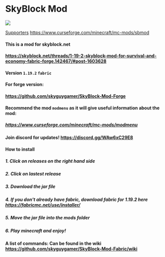 # SkyBlock Mod
<html>
<a href="https://www.curseforge.com/minecraft/mc-mods/skyblock-net-mod"><img src="https://cf.way2muchnoise.eu/full_794267_downloads.svg" style="max-width:100%;"></a>
</html>

[Supporters](https://valid-climber-350022.web.app/githubsponsors.txt)
https://www.curseforge.com/minecraft/mc-mods/sbmod

#### This is a mod for skyblock.net
#### https://skyblock.net/threads/1-19-2-skyblock-mod-for-survival-and-economy-fabric-forge.142467/#post-1603628
#### Version `1.19.2` `fabric`
#### For forge version:
#### https://github.com/skyguygamer/SkyBlock-Mod-Forge

#### Recommend the mod `modmenu` as it will give useful information about the mod:
##### https://www.curseforge.com/minecraft/mc-mods/modmenu

#### Join discord for updates! https://discord.gg/WAw6xC29E8

#### How to install
##### 1. Click on releases on the right hand side
##### 2. Click on lastest release
##### 3. Download the jar file
##### 4. If you don't already have fabric, download fabric for 1.19.2 here https://fabricmc.net/use/installer/
##### 5. Move the jar file into the mods folder
##### 6. Play minecraft and enjoy!

#### A list of commands: Can be found in the wiki https://github.com/skyguygamer/SkyBlock-Mod-Fabric/wiki

